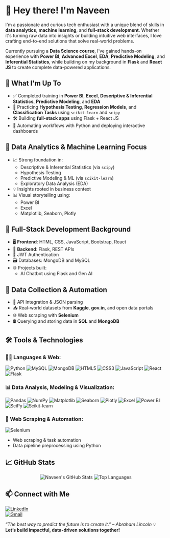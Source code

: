 # 👋 Hey there! I'm Naveen

I'm a passionate and curious tech enthusiast with a unique blend of skills in **data analytics**, **machine learning**, and **full-stack development**. Whether it's turning raw data into insights or building intuitive web interfaces, I love crafting end-to-end solutions that solve real-world problems.

Currently pursuing a **Data Science course**, I’ve gained hands-on experience with **Power BI**, **Advanced Excel**, **EDA**, **Predictive Modeling**, and **Inferential Statistics**, while building on my background in **Flask** and **React JS** to create complete data-powered applications.


## 🎯 What I'm Up To
- ✅ Completed training in **Power BI**, **Excel**, **Descriptive & Inferential Statistics**, **Predictive Modeling**, and **EDA**
- 🧠 Practicing **Hypothesis Testing**, **Regression Models**, and **Classification Tasks** using `scikit-learn` and `scipy`
- 🛠️ Building **full-stack apps** using Flask + React JS
- 🔄 Automating workflows with Python and deploying interactive dashboards


## 🧠 Data Analytics & Machine Learning Focus
- 📈 Strong foundation in:
  - Descriptive & Inferential Statistics (via `scipy`)
  - Hypothesis Testing
  - Predictive Modeling & ML (via `scikit-learn`)
  - Exploratory Data Analysis (EDA)
- 💡 Insights rooted in business context
- 📊 Visual storytelling using:
  - Power BI
  - Excel
  - Matplotlib, Seaborn, Plotly


## 🧩 Full-Stack Development Background
- 🖥️ **Frontend**: HTML, CSS, JavaScript, Bootstrap, React
- 🔧 **Backend**: Flask, REST APIs
- 🔐 JWT Authentication
- 🗃️ Databases: MongoDB and MySQL
- 🌐 Projects built:
  - AI Chatbot using Flask and Gen AI


## 🔎 Data Collection & Automation
- 📡 API Integration & JSON parsing
- 📥 Real-world datasets from **Kaggle**, **gov.in**, and open data portals
- 🌐 Web scraping with **Selenium**
- 🛢️ Querying and storing data in **SQL** and **MongoDB**


## 🛠️ Tools & Technologies

### 👨‍💻 Languages & Web:
![Python](https://img.shields.io/badge/-Python-3776AB?style=flat&logo=python&logoColor=white)
![MySQL](https://img.shields.io/badge/-MySQL-4479A1?style=flat&logo=mysql&logoColor=white)
![MongoDB](https://img.shields.io/badge/-MongoDB-47A248?style=flat&logo=mongodb&logoColor=white)
![HTML5](https://img.shields.io/badge/-HTML5-E34F26?style=flat&logo=html5&logoColor=white)
![CSS3](https://img.shields.io/badge/-CSS3-1572B6?style=flat&logo=css3&logoColor=white)
![JavaScript](https://img.shields.io/badge/-JavaScript-F7DF1E?style=flat&logo=javascript&logoColor=black)
![React](https://img.shields.io/badge/-React-61DAFB?style=flat&logo=react&logoColor=black)
![Flask](https://img.shields.io/badge/-Flask-000000?style=flat&logo=flask&logoColor=white)

### 📊 Data Analysis, Modeling & Visualization:
![Pandas](https://img.shields.io/badge/-Pandas-150458?style=flat&logo=pandas&logoColor=white)
![NumPy](https://img.shields.io/badge/-NumPy-013243?style=flat&logo=numpy&logoColor=white)
![Matplotlib](https://img.shields.io/badge/-Matplotlib-11557C?style=flat&logo=matplotlib&logoColor=white)
![Seaborn](https://img.shields.io/badge/-Seaborn-0D7680?style=flat)
![Plotly](https://img.shields.io/badge/-Plotly-3F4F75?style=flat&logo=plotly&logoColor=white)
![Excel](https://img.shields.io/badge/-Excel-217346?style=flat&logo=microsoft-excel&logoColor=white)
![Power BI](https://img.shields.io/badge/-PowerBI-F2C811?style=flat&logo=powerbi&logoColor=black)
![SciPy](https://img.shields.io/badge/-SciPy-8CAAE6?style=flat&logo=scipy&logoColor=white)
![Scikit-learn](https://img.shields.io/badge/-Scikit--Learn-F7931E?style=flat&logo=scikit-learn&logoColor=white)

### 🔧 Web Scraping & Automation:
![Selenium](https://img.shields.io/badge/-Selenium-43B02A?style=flat&logo=selenium&logoColor=white)  
- Web scraping & task automation  
- Data pipeline preprocessing using Python


## 📈 GitHub Stats

<p align="center">
  <img src="https://github-readme-stats.vercel.app/api?username=naveen-142&show_icons=true&theme=radical" alt="Naveen's GitHub Stats" />
  <img src="https://github-readme-stats.vercel.app/api/top-langs/?username=naveen-142&layout=compact&theme=radical" alt="Top Languages" />
</p>


## 📫 Connect with Me
[![LinkedIn](https://img.shields.io/badge/-LinkedIn-blue?style=flat&logo=linkedin&logoColor=white)](https://www.linkedin.com/in/naveen-kumar-viruvuru/)  
[![Gmail](https://img.shields.io/badge/-Gmail-D14836?style=flat&logo=gmail&logoColor=white)](mailto:naveenkv681@gmail.com)


_“The best way to predict the future is to create it.” – Abraham Lincoln_ 💡  
**Let’s build impactful, data-driven solutions together!**
